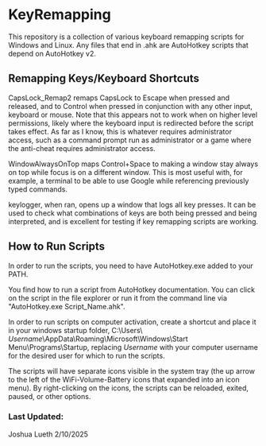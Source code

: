 # KeyRemapping
This repository is a collection of various keyboard remapping scripts for Windows and Linux. Any files that end in .ahk are AutoHotkey scripts that depend on AutoHotkey v2. 

## Remapping Keys/Keyboard Shortcuts

CapsLock_Remap2 remaps CapsLock to Escape when pressed and released, and to Control when pressed in conjunction with any other input, keyboard or mouse. Note that this appears not to work when on higher level permissions, likely where the keyboard input is redirected before the script takes effect. As far as I know, this is whatever requires administrator access, such as a command prompt run as administrator or a game where the anti-cheat requires administrator access.

WindowAlwaysOnTop maps Control+Space to making a window stay always on top while focus is on a different window. This is most useful with, for example, a terminal to be able to use Google while referencing previously typed commands.

keylogger, when ran, opens up a window that logs all key presses. It can be used to check what combinations of keys are both being pressed and being interpreted, and is excellent for testing if key remapping scripts are working.

## How to Run Scripts

In order to run the scripts, you need to have AutoHotkey.exe added to your PATH.

You find how to run a script from AutoHotkey documentation. You can click on the script in the file explorer or run it from the command line via "AutoHotkey.exe Script_Name.ahk".

In order to run scripts on computer activation, create a shortcut and place it in your windows startup folder, C:\Users\ *Username*\AppData\Roaming\Microsoft\Windows\Start Menu\Programs\Startup, replacing *Username* with your computer username for the desired user for which to run the scripts.

The scripts will have separate icons visible in the system tray (the up arrow to the left of the WiFi-Volume-Battery icons that expanded into an icon menu). By right-clicking on the icons, the scripts can be reloaded, exited, paused, or other options.

### Last Updated:
Joshua Lueth
2/10/2025
